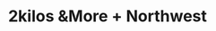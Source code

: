---
layout: post
category: concert
title: 2kilos &More + Northwest
artists: 
- 2kilos &More
- Northwest
place: 
- Le Sample
country: France
city: Bagnolet
---